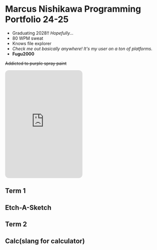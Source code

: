 # Marcus Nishikawa Programming Portfolio 24-25
* Graduating 2028!! <i>Hopefully...</i>
* 80 WPM sweat
* Knows file explorer
* *Check me out basically anywhere! It's my user on a ton of platforms.*
* **Fugu2000**

~~Addicted to purple spray paint~~

<p style="background-image: url('images/picmix.com_11750929.gif');">
  


<iframe style="border-radius:12px" src="https://open.spotify.com/embed/playlist/4t6EMcoNSYiU61D8kCJQVI?utm_source=generator" width="50%" height="352" frameBorder="0" allowfullscreen="" allow="autoplay; clipboard-write; encrypted-media; fullscreen; picture-in-picture" loading="lazy"></iframe>







## Term 1

## Etch-A-Sketch






## Term 2

## Calc(slang for calculator)



